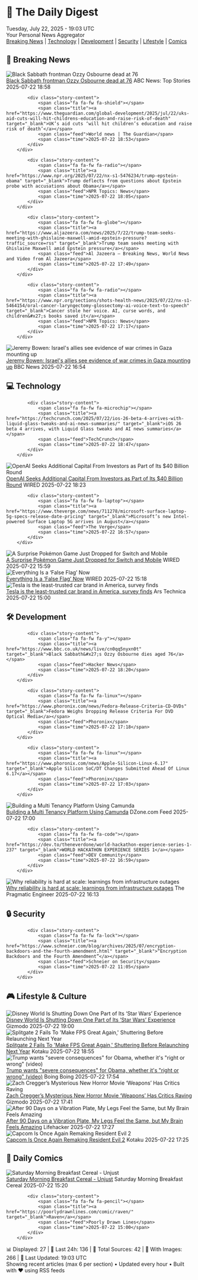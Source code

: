 <!-- Processing 54 RSS feeds at 2025-07-22 19:03:01 UTC -->
<!-- Processing: XKCD -->
<!-- Processing: Penny Arcade -->
<!-- Processing: Poorly Drawn Lines -->
<!-- Processing: Garfield -->
<!-- Processing: Dilbert -->
<!-- Processing: CNN Top Stories -->
<!-- Processing: CNN Breaking News -->
<!-- Processing: NPR News -->
<!-- Processing: Reuters Top News -->
<!-- Processing: ABC News Breaking -->
<!-- Processing: Guardian World News -->
<!-- Processing: TechCrunch -->
<!-- Processing: O'Reilly Radar -->
<!-- Processing: WIRED -->
<!-- Processing: Slashdot -->
<!-- Processing: Hacker News -->
<!-- Processing: Phoronix Linux News -->
<!-- Processing: It's FOSS -->
<!-- Processing: OMG! Ubuntu -->
<!-- Processing: DistroWatch -->
<!-- Processing: Linux.com -->
<!-- Processing: Ubuntu Blog -->
<!-- Processing: GitHub Blog -->
<!-- Processing: InfoQ -->
<!-- Processing: Martin Fowler -->
<!-- Processing: Lifehacker -->
<!-- Processing: Gizmodo -->
<!-- Processing: Kotaku -->
<!-- Processing: Boing Boing -->
<!-- Processing: Krebs on Security -->
<!-- Processing: Schneier on Security -->
<!-- Generated 11 new posts out of 31 feeds processed -->
<div class="newspaper-header">
    <h1 class="newspaper-title">📰 The Daily Digest</h1>
    <div class="newspaper-date">Tuesday, July 22, 2025 - 19:03 UTC</div>
    <div class="newspaper-subtitle">Your Personal News Aggregator</div>
</div>

<div class="newspaper-nav">
    <a href="#breaking">Breaking News</a> |
    <a href="#tech">Technology</a> |
    <a href="#dev">Development</a> |
    <a href="#security">Security</a> |
    <a href="#lifestyle">Lifestyle</a> |
    <a href="#webcomics">Comics</a>
</div>

<div class="news-section breaking-news" id="breaking">
<h2 class="section-header">🚨 Breaking News</h2>
<div class="stories-container">
<div class="story">
            <img src="https://s.abcnews.com/images/GMA/ozzy-osbourne-02-gty-jef-250722_1753208131932_hpMain_4x3t_384.jpg" alt="Black Sabbath frontman Ozzy Osbourne dead at 76" class="story-image" loading="lazy" onerror="this.style.display='none'">
            <div class="story-content">
                <span class="fa fa-fw fa-tv"></span>
                <span class="title"><a href="https://abcnews.go.com/GMA/Culture/ozzy-osbourne-heavy-metal-music-legend-dead-76/story?id=72692115" target="_blank">Black Sabbath frontman Ozzy Osbourne dead at 76</a></span>
                <span class="feed">ABC News: Top Stories</span>
                <span class="time">2025-07-22 18:58</span>
            </div>
        </div>
<div class="story">
            
            <div class="story-content">
                <span class="fa fa-fw fa-shield"></span>
                <span class="title"><a href="https://www.theguardian.com/global-development/2025/jul/22/uks-aid-cuts-will-hit-childrens-education-and-raise-risk-of-death" target="_blank">UK’s aid cuts ‘will hit children’s education and raise risk of death’</a></span>
                <span class="feed">World news | The Guardian</span>
                <span class="time">2025-07-22 18:53</span>
            </div>
        </div>
<div class="story">
            
            <div class="story-content">
                <span class="fa fa-fw fa-radio"></span>
                <span class="title"><a href="https://www.npr.org/2025/07/22/nx-s1-5476234/trump-epstein-obama" target="_blank">Trump deflects from questions about Epstein probe with accusations about Obama</a></span>
                <span class="feed">NPR Topics: News</span>
                <span class="time">2025-07-22 18:05</span>
            </div>
        </div>
<div class="story">
            
            <div class="story-content">
                <span class="fa fa-fw fa-globe"></span>
                <span class="title"><a href="https://www.aljazeera.com/news/2025/7/22/trump-team-seeks-meeting-with-ghislaine-maxwell-amid-epstein-pressure?traffic_source=rss" target="_blank">Trump team seeks meeting with Ghislaine Maxwell amid Epstein pressure</a></span>
                <span class="feed">Al Jazeera – Breaking News, World News and Video from Al Jazeera</span>
                <span class="time">2025-07-22 17:49</span>
            </div>
        </div>
<div class="story">
            
            <div class="story-content">
                <span class="fa fa-fw fa-radio"></span>
                <span class="title"><a href="https://www.npr.org/sections/shots-health-news/2025/07/22/nx-s1-5464154/oral-cancer-laryngectomy-glossectomy-ai-voice-text-to-speech" target="_blank">Cancer stole her voice. AI, curse words, and children&#x27;s books saved it</a></span>
                <span class="feed">NPR Topics: News</span>
                <span class="time">2025-07-22 17:17</span>
            </div>
        </div>
<div class="story">
            <img src="https://ichef.bbci.co.uk/ace/standard/240/cpsprodpb/6492/live/d95be970-671c-11f0-8139-991899391ed8.jpg" alt="Jeremy Bowen: Israel&#x27;s allies see evidence of war crimes in Gaza mounting up" class="story-image" loading="lazy" onerror="this.style.display='none'">
            <div class="story-content">
                <span class="fa fa-fw fa-earth-americas"></span>
                <span class="title"><a href="https://www.bbc.com/news/articles/cp863mln0pmo" target="_blank">Jeremy Bowen: Israel&#x27;s allies see evidence of war crimes in Gaza mounting up</a></span>
                <span class="feed">BBC News</span>
                <span class="time">2025-07-22 16:54</span>
            </div>
        </div>
</div>
</div>
<div class="news-section tech-news" id="tech">
<h2 class="section-header">💻 Technology</h2>
<div class="stories-container">
<div class="story">
            
            <div class="story-content">
                <span class="fa fa-fw fa-microchip"></span>
                <span class="title"><a href="https://techcrunch.com/2025/07/22/ios-26-beta-4-arrives-with-liquid-glass-tweaks-and-ai-news-summaries/" target="_blank">iOS 26 beta 4 arrives, with Liquid Glass tweaks and AI news summaries</a></span>
                <span class="feed">TechCrunch</span>
                <span class="time">2025-07-22 18:47</span>
            </div>
        </div>
<div class="story">
            <img src="https://media.wired.com/photos/687ea4751a37ae90feb98e11/master/pass/OpenAI-Opening-Up-to-Investors-Business-2224154485.jpg" alt="OpenAI Seeks Additional Capital From Investors as Part of Its $40 Billion Round" class="story-image" loading="lazy" onerror="this.style.display='none'">
            <div class="story-content">
                <span class="fa fa-fw fa-bolt"></span>
                <span class="title"><a href="https://www.wired.com/story/openai-fundraising-round-softbank-sam-altman/" target="_blank">OpenAI Seeks Additional Capital From Investors as Part of Its $40 Billion Round</a></span>
                <span class="feed">WIRED</span>
                <span class="time">2025-07-22 18:23</span>
            </div>
        </div>
<div class="story">
            
            <div class="story-content">
                <span class="fa fa-fw fa-laptop"></span>
                <span class="title"><a href="https://www.theverge.com/news/711278/microsoft-surface-laptop-5g-specs-release-date-pricing" target="_blank">Microsoft’s new Intel-powered Surface Laptop 5G arrives in August</a></span>
                <span class="feed">The Verge</span>
                <span class="time">2025-07-22 16:57</span>
            </div>
        </div>
<div class="story">
            <img src="https://media.wired.com/photos/687fa8417c5cc66a70fff37b/master/pass/pokemon-gear-shutterstock_2584635709.jpg" alt="A Surprise Pokémon Game Just Dropped for Switch and Mobile" class="story-image" loading="lazy" onerror="this.style.display='none'">
            <div class="story-content">
                <span class="fa fa-fw fa-bolt"></span>
                <span class="title"><a href="https://www.wired.com/story/a-surprise-pokemon-game-just-dropped-for-switch-and-mobile/" target="_blank">A Surprise Pokémon Game Just Dropped for Switch and Mobile</a></span>
                <span class="feed">WIRED</span>
                <span class="time">2025-07-22 15:59</span>
            </div>
        </div>
<div class="story">
            <img src="https://media.wired.com/photos/687e9e09661156a6d8685af8/master/pass/Fake-news-false-flag-pol-200331518-001.jpg" alt="Everything Is a ‘False Flag’ Now" class="story-image" loading="lazy" onerror="this.style.display='none'">
            <div class="story-content">
                <span class="fa fa-fw fa-bolt"></span>
                <span class="title"><a href="https://www.wired.com/story/false-flag-conspiracy-theory-trump/" target="_blank">Everything Is a ‘False Flag’ Now</a></span>
                <span class="feed">WIRED</span>
                <span class="time">2025-07-22 15:18</span>
            </div>
        </div>
<div class="story">
            <img src="https://cdn.arstechnica.net/wp-content/uploads/2025/07/GettyImages-2220743976-500x500.jpg" alt="Tesla is the least-trusted car brand in America, survey finds" class="story-image" loading="lazy" onerror="this.style.display='none'">
            <div class="story-content">
                <span class="fa fa-fw fa-cog"></span>
                <span class="title"><a href="https://arstechnica.com/cars/2025/07/tesla-is-the-least-trusted-car-brand-in-america-survey-finds/" target="_blank">Tesla is the least-trusted car brand in America, survey finds</a></span>
                <span class="feed">Ars Technica</span>
                <span class="time">2025-07-22 15:00</span>
            </div>
        </div>
</div>
</div>
<div class="news-section dev-news" id="dev">
<h2 class="section-header">🛠️ Development</h2>
<div class="stories-container">
<div class="story">
            
            <div class="story-content">
                <span class="fa fa-fw fa-y"></span>
                <span class="title"><a href="https://www.bbc.co.uk/news/live/cn0qq5nyxn0t" target="_blank">Black Sabbath&#x27;s Ozzy Osbourne dies aged 76</a></span>
                <span class="feed">Hacker News</span>
                <span class="time">2025-07-22 18:20</span>
            </div>
        </div>
<div class="story">
            
            <div class="story-content">
                <span class="fa fa-fw fa-linux"></span>
                <span class="title"><a href="https://www.phoronix.com/news/Fedora-Release-Criteria-CD-DVDs" target="_blank">Fedora Weighs Dropping Release Criteria For DVD Optical Media</a></span>
                <span class="feed">Phoronix</span>
                <span class="time">2025-07-22 17:18</span>
            </div>
        </div>
<div class="story">
            
            <div class="story-content">
                <span class="fa fa-fw fa-linux"></span>
                <span class="title"><a href="https://www.phoronix.com/news/Apple-Silicon-Linux-6.17" target="_blank">Apple Silicon SoC/DT Changes Submitted Ahead Of Linux 6.17</a></span>
                <span class="feed">Phoronix</span>
                <span class="time">2025-07-22 17:03</span>
            </div>
        </div>
<div class="story">
            <img src="https://dz2cdn1.dzone.com/thumbnail?fid=18522045&w=600" alt="Building a Multi Tenancy Platform Using Camunda" class="story-image" loading="lazy" onerror="this.style.display='none'">
            <div class="story-content">
                <span class="fa fa-fw fa-newspaper"></span>
                <span class="title"><a href="https://dzone.com/articles/building-a-multi-tenancy-platform-using-camunda" target="_blank">Building a Multi Tenancy Platform Using Camunda</a></span>
                <span class="feed">DZone.com Feed</span>
                <span class="time">2025-07-22 17:00</span>
            </div>
        </div>
<div class="story">
            
            <div class="story-content">
                <span class="fa fa-fw fa-code"></span>
                <span class="title"><a href="https://dev.to/theneverdone/world-hackathon-experience-series-1-237" target="_blank">WORLD HACKATHON EXPERIENCE SERIES 1</a></span>
                <span class="feed">DEV Community</span>
                <span class="time">2025-07-22 16:59</span>
            </div>
        </div>
<div class="story">
            <img src="https://substack-post-media.s3.amazonaws.com/public/images/ae81a957-68c2-48c5-9a88-2af4175ef1ff_1636x1206.png" alt="Why reliability is hard at scale: learnings from infrastructure outages" class="story-image" loading="lazy" onerror="this.style.display='none'">
            <div class="story-content">
                <span class="fa fa-fw fa-wrench"></span>
                <span class="title"><a href="https://newsletter.pragmaticengineer.com/p/why-reliability-is-hard-at-scale" target="_blank">Why reliability is hard at scale: learnings from infrastructure outages</a></span>
                <span class="feed">The Pragmatic Engineer</span>
                <span class="time">2025-07-22 16:13</span>
            </div>
        </div>
</div>
</div>
<div class="news-section security-news" id="security">
<h2 class="section-header">🔒 Security</h2>
<div class="stories-container">
<div class="story">
            
            <div class="story-content">
                <span class="fa fa-fw fa-lock"></span>
                <span class="title"><a href="https://www.schneier.com/blog/archives/2025/07/encryption-backdoors-and-the-fourth-amendment.html" target="_blank">“Encryption Backdoors and the Fourth Amendment”</a></span>
                <span class="feed">Schneier on Security</span>
                <span class="time">2025-07-22 11:05</span>
            </div>
        </div>
</div>
</div>
<div class="news-section lifestyle-news" id="lifestyle">
<h2 class="section-header">🎮 Lifestyle & Culture</h2>
<div class="stories-container">
<div class="story">
            <img src="https://gizmodo.com/app/uploads/2025/07/Disney-Animation-Walt-Disney-World.jpg" alt="Disney World Is Shutting Down One Part of Its ‘Star Wars’ Experience" class="story-image" loading="lazy" onerror="this.style.display='none'">
            <div class="story-content">
                <span class="fa fa-fw fa-computer"></span>
                <span class="title"><a href="https://gizmodo.com/disney-world-is-shutting-down-one-part-of-its-star-wars-experience-2000632649" target="_blank">Disney World Is Shutting Down One Part of Its ‘Star Wars’ Experience</a></span>
                <span class="feed">Gizmodo</span>
                <span class="time">2025-07-22 19:00</span>
            </div>
        </div>
<div class="story">
            <img src="https://i.kinja-img.com/image/upload/c_fit,q_80,w_636/0fc10b5e37e257311a3eb68d7db06596.jpg" alt="Splitgate 2 Fails To &#x27;Make FPS Great Again,&#x27; Shuttering Before Relaunching Next Year" class="story-image" loading="lazy" onerror="this.style.display='none'">
            <div class="story-content">
                <span class="fa fa-fw fa-gamepad"></span>
                <span class="title"><a href="https://kotaku.com/splitgate-2-maga-refunds-reboot-beta-season-3-servers-1851786742" target="_blank">Splitgate 2 Fails To &#x27;Make FPS Great Again,&#x27; Shuttering Before Relaunching Next Year</a></span>
                <span class="feed">Kotaku</span>
                <span class="time">2025-07-22 18:55</span>
            </div>
        </div>
<div class="story">
            <img src="https://i0.wp.com/boingboing.net/wp-content/uploads/2024/02/Emperor-Trump-1.webp?fit=1500%2C1000&amp;quality=55&amp;ssl=1" alt="Trump wants &quot;severe consequences&quot; for Obama, whether it&#x27;s &quot;right or wrong&quot; (video)" class="story-image" loading="lazy" onerror="this.style.display='none'">
            <div class="story-content">
                <span class="fa fa-fw fa-arrow-right"></span>
                <span class="title"><a href="https://boingboing.net/2025/07/22/trump-says-he-wants-severe-consequences-for-obama-whether-its-right-or-wrong-video.html" target="_blank">Trump wants &quot;severe consequences&quot; for Obama, whether it&#x27;s &quot;right or wrong&quot; (video)</a></span>
                <span class="feed">Boing Boing</span>
                <span class="time">2025-07-22 17:54</span>
            </div>
        </div>
<div class="story">
            <img src="https://gizmodo.com/app/uploads/2025/07/Weapons-creepy-kid.jpg" alt="Zach Cregger’s Mysterious New Horror Movie ‘Weapons’ Has Critics Raving" class="story-image" loading="lazy" onerror="this.style.display='none'">
            <div class="story-content">
                <span class="fa fa-fw fa-computer"></span>
                <span class="title"><a href="https://gizmodo.com/zach-creggers-mysterious-new-horror-movie-weapons-has-critics-raving-2000632644" target="_blank">Zach Cregger’s Mysterious New Horror Movie ‘Weapons’ Has Critics Raving</a></span>
                <span class="feed">Gizmodo</span>
                <span class="time">2025-07-22 17:41</span>
            </div>
        </div>
<div class="story">
            <img src="https://lifehacker.com/imagery/articles/01K0SD45YTM9M7WFZCZRS6MQXN/hero-image.png" alt="After 90 Days on a Vibration Plate, My Legs Feel the Same, but My Brain Feels Amazing" class="story-image" loading="lazy" onerror="this.style.display='none'">
            <div class="story-content">
                <span class="fa fa-fw fa-life-ring"></span>
                <span class="title"><a href="https://lifehacker.com/health/how-i-feel-after-90-days-on-a-vibration-plate?utm_medium=RSS" target="_blank">After 90 Days on a Vibration Plate, My Legs Feel the Same, but My Brain Feels Amazing</a></span>
                <span class="feed">Lifehacker</span>
                <span class="time">2025-07-22 17:27</span>
            </div>
        </div>
<div class="story">
            <img src="https://i.kinja-img.com/image/upload/c_fit,q_80,w_636/f2e0c810ca1866360ee164a048d735cd.jpg" alt="Capcom Is Once Again Remaking Resident Evil 2" class="story-image" loading="lazy" onerror="this.style.display='none'">
            <div class="story-content">
                <span class="fa fa-fw fa-gamepad"></span>
                <span class="title"><a href="https://kotaku.com/resident-evil-2-remake-arcade-light-gun-dead-shot-test-1851786722" target="_blank">Capcom Is Once Again Remaking Resident Evil 2</a></span>
                <span class="feed">Kotaku</span>
                <span class="time">2025-07-22 17:25</span>
            </div>
        </div>
</div>
</div>
<div class="news-section webcomics-section" id="webcomics">
<h2 class="section-header">🎨 Daily Comics</h2>
<div class="stories-container">
<div class="story">
            <img src="https://www.smbc-comics.com/comics/1753143656-20250723.png" alt="Saturday Morning Breakfast Cereal - Unjust" class="story-image" loading="lazy" onerror="this.style.display='none'">
            <div class="story-content">
                <span class="fa fa-fw fa-smile"></span>
                <span class="title"><a href="https://www.smbc-comics.com/comic/unjust" target="_blank">Saturday Morning Breakfast Cereal - Unjust</a></span>
                <span class="feed">Saturday Morning Breakfast Cereal</span>
                <span class="time">2025-07-22 15:20</span>
            </div>
        </div>
<div class="story">
            
            <div class="story-content">
                <span class="fa fa-fw fa-pencil"></span>
                <span class="title"><a href="https://poorlydrawnlines.com/comic/raven/" target="_blank">Raven</a></span>
                <span class="feed">Poorly Drawn Lines</span>
                <span class="time">2025-07-22 15:00</span>
            </div>
        </div>
</div>
</div>

<div class="newspaper-footer">
    <div class="stats">
        📊 Displayed: 27 | 📅 Last 24h: 136 | 📡 Total Sources: 42 | 📸 With Images: 266 |
        🔄 Last Updated: 19:03 UTC
    </div>
    <div class="footer-note">
        Showing recent articles (max 6 per section) • Updated every hour • Built with ❤️ using RSS feeds
    </div>
</div>
